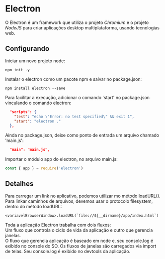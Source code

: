 # Electron

O Electron é um framework que utiliza o projeto *Chromium* e o projeto *NodeJS* para criar aplicações desktop multiplataforma, usando tecnologias web.  


## Configurando
Iniciar um novo projeto node:
```
npm init -y
```

Instalar o electron como um pacote npm e salvar no package.json:
```
npm install electron --save
```

Para facilitar a execução, adicionar o comando 'start' no package.json vinculando o comando electron:
```json
  "scripts": {
    "test": "echo \"Error: no test specified\" && exit 1",
    "start": "electron ."
  },

```

Ainda no package.json, deixe como ponto de entrada um arquivo chamado 'main.js':
```json
  "main": "main.js",
```

Importar o módulo app do electron, no arquivo main.js:
```JavaScript
const { app } = require('electron')

```

## Detalhes
Para carregar um link no aplicativo, podemos utilizar mo método loadURL().
Para linkar caminhos de arquivos, devemos usar o protocolo filesystem, dentro do método loadURL:
```
<variavelBrowserWindow>.loadURL(`file://${__dirname}/app/index.html`)
```

Toda a aplicação Electron trabalha com dois fluxos:  
Um fluxo que controla o ciclo de vida da aplicação e outro que gerencia janelas.  
O fluxo que gerencia aplicação é baseado em node e, seu console.log é exibido no console do SO.
Os fluxos de janelas são carregados via import de telas. Seu console.log é exibido no devtools da aplicação.
